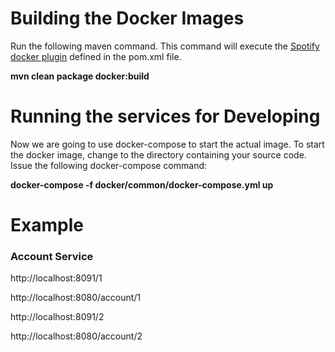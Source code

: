 # Building the Docker Images 
Run the following maven command.  This command will execute the [Spotify docker plugin](https://github.com/spotify/docker-maven-plugin) defined in the pom.xml file.  
     
   **mvn clean package docker:build**
    
# Running the services for Developing

Now we are going to use docker-compose to start the actual image.  To start the docker image,
change to the directory containing  your   source code.  Issue the following docker-compose command:

   **docker-compose -f docker/common/docker-compose.yml up**
   
   
# Example #
### Account Service ###

   http://localhost:8091/1
   
   http://localhost:8080/account/1
   
   http://localhost:8091/2
   
   http://localhost:8080/account/2 